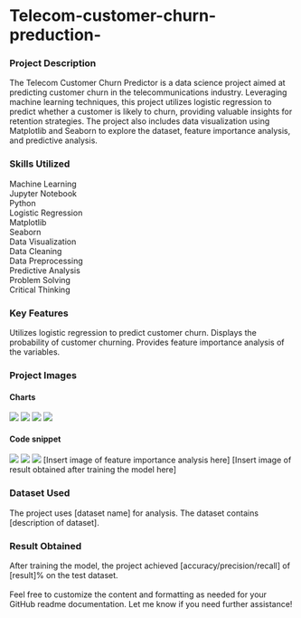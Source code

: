 # Telecom-customer-churn-preduction-<br>
### Project Description<br>
The Telecom Customer Churn Predictor is a data science project
aimed at predicting customer churn in the telecommunications industry. 
Leveraging machine learning techniques, this project utilizes logistic 
regression to predict whether a customer is likely to churn, providing 
valuable insights for retention strategies. The project also includes 
data visualization using Matplotlib and Seaborn to explore the dataset, 
feature importance analysis, and predictive analysis.<br>
### Skills Utilized<br>
Machine Learning<br>
Jupyter Notebook<br>
Python<br>
Logistic Regression<br>
Matplotlib<br>
Seaborn<br>
Data Visualization<br>
Data Cleaning<br>
Data Preprocessing<br>
Predictive Analysis<br>
Problem Solving<br>
Critical Thinking<br>
### Key Features<br>
Utilizes logistic regression to predict customer churn.
Displays the probability of customer churning.
Provides feature importance analysis of the variables.<br>
### Project Images<br>
#### Charts
![](IMG_20240211_084109.jpg)
![](IMG_20240211_084234.jpg)
![](IMG_20240211_084327.jpg)
![](IMG_20240211_084417.jpg)

#### Code snippet<br>
![](Screenshot_2024-02-11-08-58-06-71_e2d5b3f32b79de1d45acd1fad96fbb0f.jpg)
![](Screenshot_2024-02-11-08-57-56-43_e2d5b3f32b79de1d45acd1fad96fbb0f.jpg)
![](IMG_20240211_091136.jpg)
[Insert image of feature importance analysis here]
[Insert image of result obtained after training the model here]<br>
### Dataset Used<br>
The project uses [dataset name] for analysis. The dataset contains 
[description of dataset].<br>
### Result Obtained<br>
After training the model, the project achieved 
[accuracy/precision/recall] of [result]% on the test dataset.<br>
<br>
Feel free to customize the content and formatting as needed for your
GitHub readme documentation. Let me know if you need further assistance!
